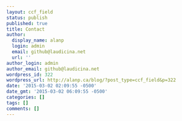 ```yaml
---
layout: ccf_field
status: publish
published: true
title: Contact
author:
  display_name: alanp
  login: admin
  email: github@laudicina.net
  url: ''
author_login: admin
author_email: github@laudicina.net
wordpress_id: 322
wordpress_url: http://alanp.ca/blog/?post_type=ccf_field&p=322
date: '2015-03-02 02:09:55 -0500'
date_gmt: '2015-03-02 06:09:55 -0500'
categories: []
tags: []
comments: []
---
```


